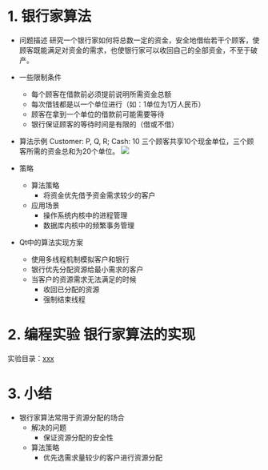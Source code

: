 # 1. 银行家算法
- 问题描述
    研究一个银行家如何将总数一定的资金，安全地借绐若干个顾客，使顾客既能满足对资金的需求，也使银行家可以收回自己的全部资金，不至于破产。

- 一些限制条件
    - 每个顾客在借款前必须提前说明所需资金总额
    - 每次借钱都是以一个单位进行（如：1单位为1万人民币）
    - 顾客在拿到一个单位的借款前可能需要等待
    - 银行保证顾客的等待时间是有限的（借或不借）

- 算法示例
    Customer: P, Q, R; Cash: 10
    三个顾客共享10个现金单位，三个顾客所需的资金总和为20个单位。
    ![](_v_images_/.png)

- 策略
    - 算法策略
        - 将资金优先借予资金需求较少的客户
    - 应用场景
        - 操作系统内核中的进程管理
        - 数据库内核中的频繁事务管理

- Qt中的算法实现方案
    - 使用多线程机制模拟客户和银行
    - 银行优先分配资源给最小需求的客户
    - 当客户的资源需求无法满足的时候
        - 收回已分配的资源
        - 强制结束线程

# 2. 编程实验 银行家算法的实现
实验目录：[xxx](vx_attachments\xxx)

# 3. 小结
- 银行家算法常用于资源分配的场合
    - 解决的问题
        - 保证资源分配的安全性
    - 算法策略
        - 优先选需求量较少的客户进行资源分配
